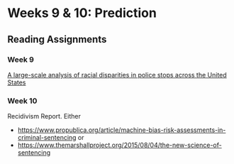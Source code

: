 # Weeks 9 & 10: Prediction

## Reading Assignments

### Week 9

[A large-scale analysis of racial disparities
in police stops across the United States](https://5harad.com/papers/traffic-stops.pdf)

### Week 10

Recidivism Report. Either 
* https://www.propublica.org/article/machine-bias-risk-assessments-in-criminal-sentencing 
or 
* https://www.themarshallproject.org/2015/08/04/the-new-science-of-sentencing
